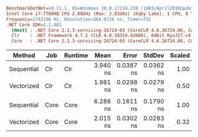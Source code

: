 ``` ini

BenchmarkDotNet=v0.11.1, OS=Windows 10.0.17134.228 (1803/April2018Update/Redstone4)
Intel Core i7-7700HQ CPU 2.80GHz (Max: 2.81GHz) (Kaby Lake), 1 CPU, 8 logical and 4 physical cores
Frequency=2742186 Hz, Resolution=364.6726 ns, Timer=TSC
.NET Core SDK=2.1.401
  [Host] : .NET Core 2.1.3-servicing-26724-03 (CoreCLR 4.6.26724.06, CoreFX 4.6.26724.03), 64bit RyuJIT
  Clr    : .NET Framework 4.7.2 (CLR 4.0.30319.42000), 64bit RyuJIT-v4.7.3132.0
  Core   : .NET Core 2.1.3-servicing-26724-03 (CoreCLR 4.6.26724.06, CoreFX 4.6.26724.03), 64bit RyuJIT


```
|     Method |  Job | Runtime |     Mean |     Error |    StdDev | Scaled |
|----------- |----- |-------- |---------:|----------:|----------:|-------:|
| Sequential |  Clr |     Clr | 3.940 ns | 0.0387 ns | 0.0362 ns |   1.00 |
| Vectorized |  Clr |     Clr | 1.981 ns | 0.0298 ns | 0.0279 ns |   0.50 |
|            |      |         |          |           |           |        |
| Sequential | Core |    Core | 6.288 ns | 0.1611 ns | 0.1790 ns |   1.00 |
| Vectorized | Core |    Core | 2.015 ns | 0.0302 ns | 0.0283 ns |   0.32 |
